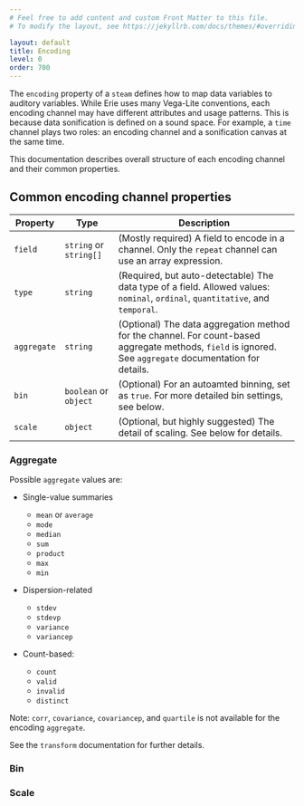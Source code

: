 ```yaml
---
# Feel free to add content and custom Front Matter to this file.
# To modify the layout, see https://jekyllrb.com/docs/themes/#overriding-theme-defaults

layout: default
title: Encoding
level: 0
order: 700
---
```


The `encoding` property of a `steam` defines how to map data variables to auditory variables.
While Erie uses many Vega-Lite conventions, each encoding channel may have different attributes and usage patterns.
This is because data sonification is defined on a sound space.
For example, a `time` channel plays two roles: an encoding channel and a sonification canvas at the same time. 

This documentation describes overall structure of each encoding channel and their common properties.

## Common encoding channel properties

| Property | Type | Description |
| --- | ----------- | ----------- |
| `field` | `string` or `string[]` | (Mostly required) A field to encode in a channel. Only the `repeat` channel can use an array expression. |
| `type` | `string` | (Required, but auto-detectable) The data type of a field. Allowed values: `nominal`, `ordinal`, `quantitative`, and `temporal`. |
| `aggregate` | `string` | (Optional) The data aggregation method for the channel. For count-based aggregate methods, `field` is ignored. See `aggregate` documentation for details. |
| `bin` | `boolean` or `object` | (Optional) For an autoamted binning, set as `true`. For more detailed bin settings, see below. |
| `scale` | `object` | (Optional, but highly suggested) The detail of scaling. See below for details. |

### Aggregate

Possible `aggregate` values are:

- Single-value summaries
  - `mean` or `average`
  - `mode`
  - `median`
  - `sum`
  - `product`
  - `max`
  - `min`

- Dispersion-related
  - `stdev`
  - `stdevp`
  - `variance`
  - `variancep`

- Count-based:
  - `count`
  - `valid`
  - `invalid`
  - `distinct`

Note: `corr`, `covariance`, `covariancep`, and `quartile` is not available for the encoding `aggregate`.

See the `transform` documentation for further details.

### Bin

### Scale